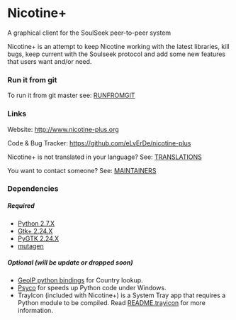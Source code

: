 # Nicotine+

A graphical client for the SoulSeek peer-to-peer system


Nicotine+ is an attempt to keep Nicotine working with the latest libraries,
kill bugs, keep current with the Soulseek protocol
and add some new features that users want and/or need.

### Run it from git

To run it from git master see: [RUNFROMGIT](doc/RUNFROMGIT.md)

### Links

Website: http://www.nicotine-plus.org

Code & Bug Tracker: https://github.com/eLvErDe/nicotine-plus

Nicotine+ is not translated in your language? See: [TRANSLATIONS](doc/TRANSLATIONS.md)

You want to contact someone? See: [MAINTAINERS](doc/MAINTAINERS.md)

### Dependencies

##### Required

* [Python 2.7.X](https://www.python.org/)
* [Gtk+ 2.24.X](http://www.gtk.org/)
* [PyGTK 2.24.X](http://www.pygtk.org/)
* [mutagen](https://github.com/quodlibet/mutagen)

##### Optional (will be update or dropped soon)

* [GeoIP python bindings](https://dev.maxmind.com/geoip/legacy/downloadable/) for Country lookup.
* [Psyco](http://psyco.sourceforge.net/) for speeds up Python code under Windows.
* TrayIcon (included with Nicotine+) is a System Tray app that requires a Python module to be compiled. Read [README.trayicon](doc/README.trayicon) for more information.
